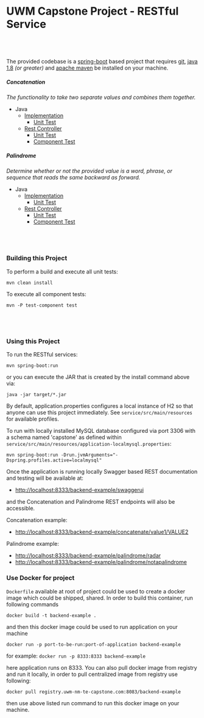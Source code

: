 # UWM Capstone Project - RESTful Service

&nbsp;
----

The provided codebase is a [spring-boot](https://projects.spring.io/spring-boot/) based project that requires [git](https://git-scm.com/downloads), 
[java 1.8](http://www.oracle.com/technetwork/java/javase/downloads/jdk8-downloads-2133151.html) _(or greater)_ and 
[apache maven](https://maven.apache.org/download.cgi) be installed on your machine.

##### Concatenation
_The functionality to take two separate values and combines them together._
* Java 
    * [Implementation](https://gitlab.uwm-nm-te-capstone.com/nm-capstone-cookbooks/nm-capstone-backend-cookbooks/backend-example/blob/master/src/main/java/edu/uwm/capstone/util/Concatenation.java)
        * [Unit Test](https://gitlab.uwm-nm-te-capstone.com/nm-capstone-cookbooks/nm-capstone-backend-cookbooks/backend-example/blob/master/src/test/java/edu/uwm/capstone/util/ConcatenationUnitTest.java)
    * [Rest Controller](https://gitlab.uwm-nm-te-capstone.com/nm-capstone-cookbooks/nm-capstone-backend-cookbooks/backend-example/blob/master/src/main/java/edu/uwm/capstone/controller/ConcatenationRestController.java) 
        * [Unit Test](https://gitlab.uwm-nm-te-capstone.com/nm-capstone-cookbooks/nm-capstone-backend-cookbooks/backend-example/blob/master/src/test/java/edu/uwm/capstone/controller/ConcatenationRestControllerUnitTest.java)
        * [Component Test](https://gitlab.uwm-nm-te-capstone.com/nm-capstone-cookbooks/nm-capstone-backend-cookbooks/backend-example/blob/master/src/test-component/java/edu/uwm/capstone/controller/ConcatenationRestControllerComponentTest.java)
        
##### Palindrome
_Determine whether or not the provided value is a word, phrase, or sequence that reads the same backward as forward._
* Java 
    * [Implementation](https://gitlab.uwm-nm-te-capstone.com/nm-capstone-cookbooks/nm-capstone-backend-cookbooks/backend-example/blob/master/src/main/java/edu/uwm/capstone/util/Palindrome.java)
        * [Unit Test](https://gitlab.uwm-nm-te-capstone.com/nm-capstone-cookbooks/nm-capstone-backend-cookbooks/backend-example/blob/master/src/test/java/edu/uwm/capstone/util/PalindromeUnitTest.java)
    * [Rest Controller](https://gitlab.uwm-nm-te-capstone.com/nm-capstone-cookbooks/nm-capstone-backend-cookbooks/backend-example/blob/master/src/main/java/edu/uwm/capstone/controller/PalindromeRestController.java)
        * [Unit Test](https://gitlab.uwm-nm-te-capstone.com/nm-capstone-cookbooks/nm-capstone-backend-cookbooks/backend-example/blob/master/src/test/java/edu/uwm/capstone/controller/PalindromeRestControllerUnitTest.java)
        * [Component Test](https://gitlab.uwm-nm-te-capstone.com/nm-capstone-cookbooks/nm-capstone-backend-cookbooks/backend-example/blob/master/src/test-component/java/edu/uwm/capstone/controller/PalindromeRestControllerComponentTest.java)
        
&nbsp;
---

### Building this Project

To perform a build and execute all unit tests:
```
mvn clean install
```

To execute all component tests:
```
mvn -P test-component test
```

&nbsp;
---

### Using this Project

To run the RESTful services:
```
mvn spring-boot:run
```

or you can execute the JAR that is created by the install command above via:
```
java -jar target/*.jar
```

By default, application.properties configures a local instance of H2 so that anyone can use this project immediately.
See `service/src/main/resources` for available profiles.

To run with locally installed MySQL database configured via port 3306 with a schema named 'capstone'
as defined within `service/src/main/resources/application-localmysql.properties`:
```
mvn spring-boot:run -Drun.jvmArguments="-Dspring.profiles.active=localmysql"
```

Once the application is running locally Swagger based REST documentation and testing will be available at:
- [http://localhost:8333/backend-example/swaggerui](http://localhost:8333/backend-example/swaggerui)

and the Concatenation and Palindrome REST endpoints will also be accessible.

Concatenation example:
- [http://localhost:8333/backend-example/concatenate/value1/VALUE2](http://localhost:8333/backend-example/concatenate/value1/VALUE2)

Palindrome example:
- [http://localhost:8333/backend-example/palindrome/radar](http://localhost:8333/backend-example/palindrome/radar)
- [http://localhost:8333/backend-example/palindrome/notapalindrome](http://localhost:8333/backend-example/palindrome/notapalindrome)


### Use Docker for project 

`Dockerfile` available at root of project could be used to create a docker image which could be shipped, shared. In order to build this container, run following commands

```
docker build -t backend-example .
```
 and then this docker image could be used to run application on your machine                                                                                                                            

```
docker run -p port-to-be-run:port-of-application backend-example
```

for example: ```docker run -p 8333:8333 backend-example```

here application runs on 8333. You can also pull docker image from registry and run it locally, in order to pull centralized image from registry use following:

```
docker pull registry.uwm-nm-te-capstone.com:8083/backend-example

```
then use above listed run command to run this docker image on your machine. 

